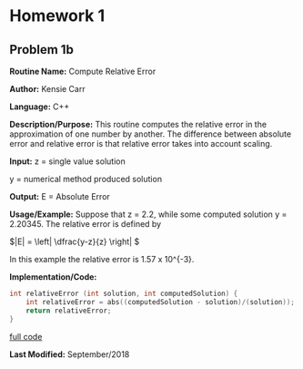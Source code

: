 # Homework 1

## Problem 1b

**Routine Name:**           Compute Relative Error

**Author:** Kensie Carr

**Language:** C++

**Description/Purpose:** 
This routine computes the relative error in the approximation of one number by another. The difference between absolute error and relative error is that relative error takes into account scaling. 

**Input:**
z = single value solution

y = numerical method produced solution

**Output:** 
E = Absolute Error

**Usage/Example:**
Suppose that z = 2.2, while some computed solution y = 2.20345. The relative error is defined by 
<p>
  $|E| = \left| \dfrac{y-z}{z} \right| $
  </p>
  In this example the relative error is 1.57 x 10^{-3}.

**Implementation/Code:** 
```c++
int relativeError (int solution, int computedSolution) {
    int relativeError = abs((computedSolution - solution)/(solution));
    return relativeError;
}
```
[full code](https://KensieCarr.github.io/Math-4610/Homework2/relativeError.cpp)

**Last Modified:** September/2018
